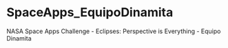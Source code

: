 # SpaceApps_EquipoDinamita
NASA Space Apps Challenge - Eclipses: Perspective is Everything - Equipo Dinamita
